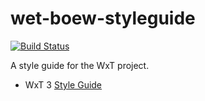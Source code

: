wet-boew-styleguide
===================
[![Build Status](https://secure.travis-ci.org/wet-boew/wet-boew-styleguide.png?branch=master)](http://travis-ci.org/wet-boew/wet-boew-styleguide)

A style guide for the WxT project.

* WxT 3 [Style Guide](http://wet-boew.github.io/wet-boew-styleguide/old/index.html)
